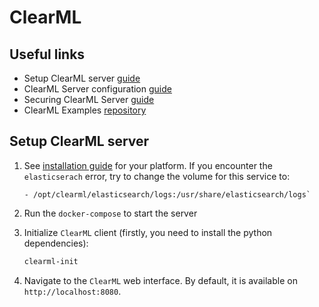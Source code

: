 # ClearML

## Useful links

- Setup ClearML server
  [guide](https://clear.ml/docs/latest/docs/deploying_clearml/clearml_server)
- ClearML Server configuration
  [guide](https://clear.ml/docs/latest/docs/deploying_clearml/clearml_server_config)
- Securing ClearML Server
  [guide](https://clear.ml/docs/latest/docs/deploying_clearml/clearml_server_security)
- ClearML Examples
  [repository](https://github.com/allegroai/clearml/tree/master/examples)

## Setup ClearML server

1. See
   [installation guide](https://clear.ml/docs/latest/docs/deploying_clearml/clearml_server_linux_mac/)
   for your platform. If you encounter the `elasticserach` error, try to change
   the volume for this service to:

   ```
   - /opt/clearml/elasticsearch/logs:/usr/share/elasticsearch/logs`
   ```

2. Run the `docker-compose` to start the server
3. Initialize `ClearML` client (firstly, you need to install the python
   dependencies):

   ```bash
   clearml-init
   ```

4. Navigate to the `ClearML` web interface. By default, it is available on
   `http://localhost:8080`.
